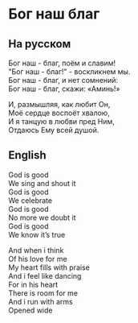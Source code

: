 # Бог наш благ
## На русском
Бог наш - благ, поём и славим!  
"Бог наш - благ!" - воскликнем мы.  
Бог наш - благ, и нет сомнений:  
Бог наш - благ, скажи: «Аминь!»  
  
И, размышляя, как любит Он,  
Моё сердце воспоёт хвалою,  
И я танцую в любви пред Ним,  
Отдаюсь Ему всей душой.  

## English
God is good  
We sing and shout it  
God is good  
We celebrate  
God is good  
No more we doubt it  
God is good  
We know it’s true
  
And when i think  
Of his love for me  
My heart fills with praise  
And i feel like dancing  
For in his heart  
There is room for me  
And i run with arms  
Opened wide  
